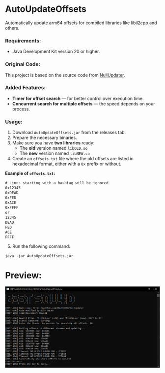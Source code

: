 # AutoUpdateOffsets  

Automatically update arm64 offsets for compiled libraries like libil2cpp and others.  

### Requirements:  
- Java Development Kit version 20 or higher.  

### Original Code:  
This project is based on the source code from [NullUpdater](https://github.com/0NullBit0/NullUpdater).  

### Added Features:  
- **Timer for offset search** — for better control over execution time.  
- **Concurrent search for multiple offsets** — the speed depends on your process.  

### Usage:  
1. Download `AutoUpdateOffsets.jar` from the releases tab.  
2. Prepare the necessary binaries.  
3. Make sure you have **two libraries** ready:  
   - The **old** version named `libOLD.so`  
   - The **new** version named `libNEW.so`  
4. Create an `offsets.txt` file where the old offsets are listed in hexadecimal format, either with a `0x` prefix or without.  

**Example of `offsets.txt`:**  
```
# Lines starting with a hashtag will be ignored
0x12345  
0xDEAD  
0xFED  
0xACE  
0xFFFF  
or
12345  
DEAD  
FED  
ACE  
FFFF  
```

5. Run the following command:  
```
java -jar AutoUpdateOffsets.jar
```

# Preview:  
![Preview](./preview.png)